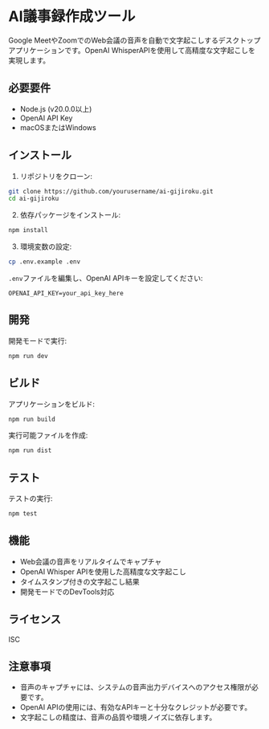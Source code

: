 # AI議事録作成ツール

Google MeetやZoomでのWeb会議の音声を自動で文字起こしするデスクトップアプリケーションです。OpenAI WhisperAPIを使用して高精度な文字起こしを実現します。

## 必要要件

- Node.js (v20.0.0以上)
- OpenAI API Key
- macOSまたはWindows

## インストール

1. リポジトリをクローン:
```bash
git clone https://github.com/yourusername/ai-gijiroku.git
cd ai-gijiroku
```

2. 依存パッケージをインストール:
```bash
npm install
```

3. 環境変数の設定:
```bash
cp .env.example .env
```
`.env`ファイルを編集し、OpenAI APIキーを設定してください:
```
OPENAI_API_KEY=your_api_key_here
```

## 開発

開発モードで実行:
```bash
npm run dev
```

## ビルド

アプリケーションをビルド:
```bash
npm run build
```

実行可能ファイルを作成:
```bash
npm run dist
```

## テスト

テストの実行:
```bash
npm test
```

## 機能

- Web会議の音声をリアルタイムでキャプチャ
- OpenAI Whisper APIを使用した高精度な文字起こし
- タイムスタンプ付きの文字起こし結果
- 開発モードでのDevTools対応

## ライセンス

ISC

## 注意事項

- 音声のキャプチャには、システムの音声出力デバイスへのアクセス権限が必要です。
- OpenAI APIの使用には、有効なAPIキーと十分なクレジットが必要です。
- 文字起こしの精度は、音声の品質や環境ノイズに依存します。